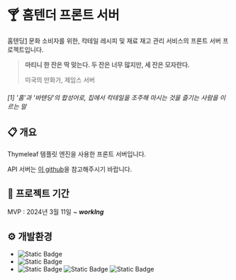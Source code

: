 # 🍸 홈텐더 프론트 서버

홈텐딩[1](#1-홈과-바텐딩의-합성어로-집에서-칵테일을-조주해-마시는-것을-즐기는-사람을-이르는-말)
문화 소비자를 위한, 칵테일 레시피 및 재료 재고 관리 서비스의 프론트 서버 프로젝트입니다.  

> **마티니 한 잔은 딱 맞는다. 두 잔은 너무 많지만, 세 잔은 모자란다.**
>
> 미국의 만화가, 제임스 서버

###### [1] '홈'과 '바텐딩'의 합성어로, 집에서 칵테일을 조주해 마시는 것을 즐기는 사람을 이르는 말

## 📋 개요

Thymeleaf 템플릿 엔진을 사용한 프론트 서버입니다.

API 서버는 [이 github](https://github.com/or1is1/hometender-api)을 참고해주시기 바랍니다.

## 📅 프로젝트 기간

MVP : 2024년 3월 11일 ~ ***workIng***

## ⚙️ 개발환경

- ![Static Badge](https://img.shields.io/badge/JDK-17-red)
- ![Static Badge](https://img.shields.io/badge/Spring_Boot-3-green)
- ![Static Badge](https://img.shields.io/badge/JUnit-5-green)
  ![Static Badge](https://img.shields.io/badge/AssertJ-grey)
  ![Static Badge](https://img.shields.io/badge/BDDMockito-grey)
